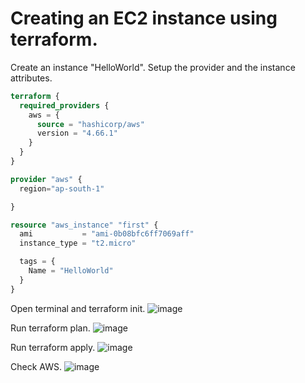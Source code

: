 # Creating an EC2 instance using terraform.

Create an instance "HelloWorld".
Setup the provider and the instance attributes.

```terraform
terraform {
  required_providers {
    aws = {
      source = "hashicorp/aws"
      version = "4.66.1"
    }
  }
}

provider "aws" {
  region="ap-south-1"

}

resource "aws_instance" "first" {
  ami           = "ami-0b08bfc6ff7069aff"
  instance_type = "t2.micro"

  tags = {
    Name = "HelloWorld"
  }
}
```

Open terminal and terraform init.
![image](https://user-images.githubusercontent.com/80820244/236618510-a06d5354-0398-4915-9e90-04e76c7cf14f.png)

Run terraform plan.
![image](https://user-images.githubusercontent.com/80820244/236618643-8bf4805d-2c86-4c97-b055-b2665842a5fd.png)


Run terraform apply.
![image](https://user-images.githubusercontent.com/80820244/236618565-3489d31d-6c43-4afe-a251-2be660781bf4.png)

Check AWS.
![image](https://user-images.githubusercontent.com/80820244/236618678-6e4bc293-e1e8-4b3b-9452-2ba06920b7f0.png)

